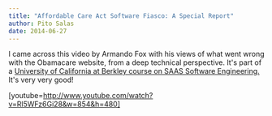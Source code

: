 ```yaml
---
title: "Affordable Care Act Software Fiasco: A Special Report"
author: Pito Salas
date: 2014-06-27
---
```




I came across this video by Armando Fox with his views of what went wrong with
the Obamacare website, from a deep technical perspective. It's part of a
[University of California at Berkley course on SAAS Software
Engineering.](<https://courses.edx.org/courses/BerkeleyX/CS.169.2x/3T2013/courseware/64746ad0f2b84ce2af1f1b627c735866/>)
It's very very good!

[youtube=http://www.youtube.com/watch?v=Rl5WFz6Gi28&w=854&h=480]


